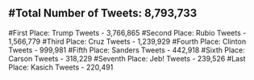 #Total Number of Tweets: 8,793,733 
---
#First Place: Trump Tweets - 3,766,865
#Second Place: Rubio Tweets - 1,566,779
#Third Place: Cruz Tweets - 1,239,929
#Fourth Place: Clinton Tweets - 999,981
#Fifth Place: Sanders Tweets - 442,918
#Sixth Place: Carson Tweets - 318,229
#Seventh Place: Jeb! Tweets - 239,526
#Last Place: Kasich Tweets - 220,491
